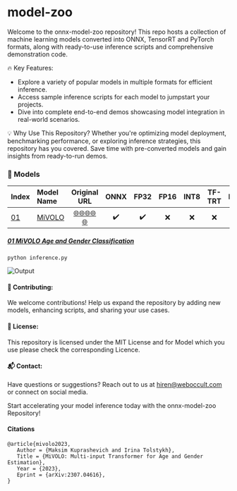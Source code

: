 # model-zoo
Welcome to the onnx-model-zoo repository! This repo hosts a collection of machine learning models converted into ONNX, TensorRT and PyTorch formats, along with ready-to-use inference scripts and comprehensive demonstration code.

🔥 Key Features:
- Explore a variety of popular models in multiple formats for efficient inference.
- Access sample inference scripts for each model to jumpstart your projects.
- Dive into complete end-to-end demos showcasing model integration in real-world scenarios.

💡 Why Use This Repository?
Whether you're optimizing model deployment, benchmarking performance, or exploring inference strategies, this repository has you covered. Save time with pre-converted models and gain insights from ready-to-run demos.

### 🧠 Models
|Index|Model Name|Original URL|ONNX|FP32|FP16|INT8|TF-TRT|LICENCE|
|:-|:-|:-:|:-:|:-:|:-:|:-:|:-:|:-:|
|[01](https://github.com/weboccult-ai/onnx-model-zoo/blob/main/MiVOLO_age_and_gender)|[MiVOLO](https://github.com/weboccult-ai/onnx-model-zoo/blob/main/MiVOLO_age_and_gender)|[🌐🌐🌐🌐🌐](https://github.com/WildChlamydia/MiVOLO/tree/main)|✔️ |✔️ |❌ |❌ |❌ |[Other](https://github.com/WildChlamydia/MiVOLO/blob/main/license/en_us.pdf)|

##### [01 MiVOLO Age and Gender Classification](https://github.com/weboccult-ai/onnx-model-zoo/blob/main/MiVOLO_age_and_gender)

```
python inference.py
```

![<b>Output</b>](https://github.com/weboccult-ai/onnx-model-zoo/blob/main/MiVOLO_age_and_gender/output.jpg)



#### 🤝 Contributing:
We welcome contributions! Help us expand the repository by adding new models, enhancing scripts, and sharing your use cases.

#### 📝 License:
This repository is licensed under the MIT License and for Model which you use please check the corresponding Licence.

#### 📬 Contact:
Have questions or suggestions? Reach out to us at [hiren@weboccult.com](mailto:hiren@weboccult.com) or connect on social media.

Start accelerating your model inference today with the onnx-model-zoo Repository!


#### Citations
```
@article{mivolo2023,
   Author = {Maksim Kuprashevich and Irina Tolstykh},
   Title = {MiVOLO: Multi-input Transformer for Age and Gender Estimation},
   Year = {2023},
   Eprint = {arXiv:2307.04616},
}
```